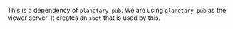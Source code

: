 This is a dependency of `planetary-pub`. We are using `planetary-pub` as the viewer server. It creates an `sbot` that is used by this.
